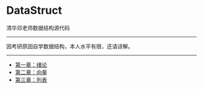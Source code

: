# DataStruct
清华邓老师数据结构源代码
***
因考研原因自学数据结构，本人水平有限，还请谅解。
***
- [第一章：绪论](https://github.com/yangziyu1230/DataStruct/tree/master/Introduction)  
- [第二章：向量](https://github.com/yangziyu1230/DataStruct/tree/master/Vector)
- [第三章：列表](https://github.com/yangziyu1230/DataStruct/tree/master/List)
